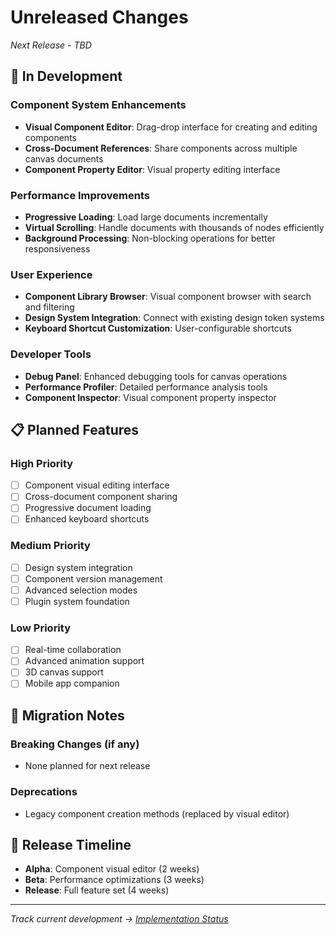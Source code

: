 # Unreleased Changes

*Next Release - TBD*

## 🚧 In Development

### Component System Enhancements
- **Visual Component Editor**: Drag-drop interface for creating and editing components
- **Cross-Document References**: Share components across multiple canvas documents
- **Component Property Editor**: Visual property editing interface

### Performance Improvements
- **Progressive Loading**: Load large documents incrementally
- **Virtual Scrolling**: Handle documents with thousands of nodes efficiently
- **Background Processing**: Non-blocking operations for better responsiveness

### User Experience
- **Component Library Browser**: Visual component browser with search and filtering
- **Design System Integration**: Connect with existing design token systems
- **Keyboard Shortcut Customization**: User-configurable shortcuts

### Developer Tools
- **Debug Panel**: Enhanced debugging tools for canvas operations
- **Performance Profiler**: Detailed performance analysis tools
- **Component Inspector**: Visual component property inspector

## 📋 Planned Features

### High Priority
- [ ] Component visual editing interface
- [ ] Cross-document component sharing
- [ ] Progressive document loading
- [ ] Enhanced keyboard shortcuts

### Medium Priority
- [ ] Design system integration
- [ ] Component version management
- [ ] Advanced selection modes
- [ ] Plugin system foundation

### Low Priority
- [ ] Real-time collaboration
- [ ] Advanced animation support
- [ ] 3D canvas support
- [ ] Mobile app companion

## 🔄 Migration Notes

### Breaking Changes (if any)
- None planned for next release

### Deprecations
- Legacy component creation methods (replaced by visual editor)

## 📅 Release Timeline

- **Alpha**: Component visual editor (2 weeks)
- **Beta**: Performance optimizations (3 weeks)
- **Release**: Full feature set (4 weeks)

---

*Track current development → [Implementation Status](../development/implementation/IMPLEMENTATION_STATUS.md)*
